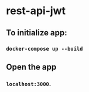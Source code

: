 # rest-api-jwt

## To initialize app:

### `docker-compose up --build`

## Open the app

### `localhost:3000`.
